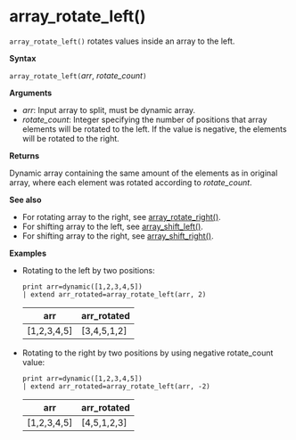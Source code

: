 # array_rotate_left()

`array_rotate_left()` rotates values inside an array to the left.

**Syntax**

`array_rotate_left(`*arr*, *rotate_count*`)`

**Arguments**

* *arr*: Input array to split, must be dynamic array.
* *rotate_count*: Integer specifying the number of positions that array elements will be rotated to the left. If the value is negative, the elements will be rotated to the right.

**Returns**

Dynamic array containing the same amount of the elements as in original array, where each element was rotated according to *rotate_count*.

**See also**

* For rotating array to the right, see [array_rotate_right()](array_rotate_rightfunction.md).
* For shifting array to the left, see [array_shift_left()](array_shift_leftfunction.md).
* For shifting array to the right, see [array_shift_right()](array_shift_rightfunction.md).

**Examples**

* Rotating to the left by two positions:

    <!-- csl: https://help.kusto.windows.net:443/Samples -->
    ```
    print arr=dynamic([1,2,3,4,5]) 
    | extend arr_rotated=array_rotate_left(arr, 2)
    ```
    
    |arr|arr_rotated|
    |---|---|
    |[1,2,3,4,5]|[3,4,5,1,2]|

* Rotating to the right by two positions by using negative rotate_count value:

    <!-- csl: https://help.kusto.windows.net:443/Samples -->
    ```
    print arr=dynamic([1,2,3,4,5]) 
    | extend arr_rotated=array_rotate_left(arr, -2)
    ```
    
    |arr|arr_rotated|
    |---|---|
    |[1,2,3,4,5]|[4,5,1,2,3]|
